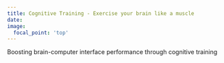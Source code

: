 ```yaml
---
title: Cognitive Training - Exercise your brain like a muscle
date: 
image:
  focal_point: 'top'
---
```




<!--more-->

Boosting brain-computer interface performance through cognitive training